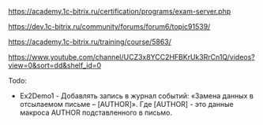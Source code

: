 https://academy.1c-bitrix.ru/certification/programs/exam-server.php

https://dev.1c-bitrix.ru/community/forums/forum6/topic91539/

https://academy.1c-bitrix.ru/training/course/5863/

https://www.youtube.com/channel/UCZ3x8YCC2HFBKrUk3RrCn1Q/videos?view=0&sort=dd&shelf_id=0

Todo:
- Ex2Demo1 - Добавлять запись в журнал событий: «Замена данных в отсылаемом письме – [AUTHOR]». Где
[AUTHOR] - это данные макроса AUTHOR подставленного в письмо.
